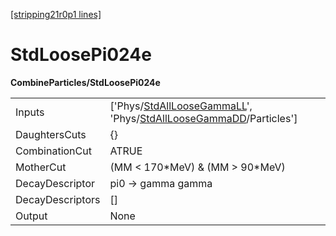 [[stripping21r0p1 lines]](./stripping21r0p1-index)

# StdLoosePi024e

**CombineParticles/StdLoosePi024e**

|                  |                                                                                                                                                                                    |
|------------------|------------------------------------------------------------------------------------------------------------------------------------------------------------------------------------|
| Inputs           | ['Phys/[StdAllLooseGammaLL](./stripping21r0p1-commonparticles-stdallloosegammall)', 'Phys/[StdAllLooseGammaDD](./stripping21r0p1-commonparticles-stdallloosegammadd)/Particles'] |
| DaughtersCuts    | {}                                                                                                                                                                                 |
| CombinationCut   | ATRUE                                                                                                                                                                              |
| MotherCut        | (MM \< 170\*MeV) & (MM \> 90\*MeV)                                                                                                                                                 |
| DecayDescriptor  | pi0 -\> gamma gamma                                                                                                                                                                |
| DecayDescriptors | []                                                                                                                                                                               |
| Output           | None                                                                                                                                                                               |
